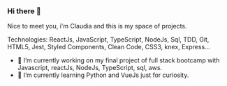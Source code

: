 ### Hi there 👋
Nice to meet you, i'm Claudia and this is my space of projects. 

Technologies:
ReactJs, JavaScript, TypeScript, NodeJs, Sql, TDD, Git, HTML5, Jest, Styled Components, Clean Code, CSS3, knex, Express...

- 🔭 I’m currently working on my final project of full stack bootcamp with Javascript, reactJs, NodeJs, TypeScript, sql, aws.
- 🌱 I’m currently learning Python and VueJs just for curiosity.
